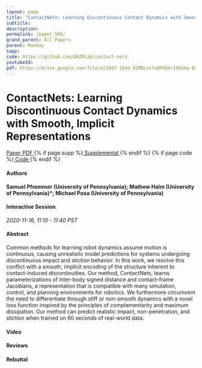 ```yaml
---
layout: page
title: "ContactNets: Learning Discontinuous Contact Dynamics with Smooth, Implicit Representations"
subtitle: 
description:
permalink: /paper_506/
grand_parent: All Papers
parent: Monday
supp: 
code: https://github.com/DAIRLab/contact-nets
youtubeId: 
pdf: https://drive.google.com/file/d/1X67-j0xG-92MDLvv7w8FHGXrIdkGmy-8/view
---
```


# ContactNets: Learning Discontinuous Contact Dynamics with Smooth, Implicit Representations

<a href="https://drive.google.com/file/d/1X67-j0xG-92MDLvv7w8FHGXrIdkGmy-8/view" target="_blank" rel="noopener noreferrer" class="btn btn-blue"><i class="fa fa-file-text-o" aria-hidden="true"></i> Paper PDF </a> {% if page.supp %}<a href="" target="_blank" rel="noopener noreferrer" class="btn btn-green"><i class="fa fa-file-text-o" aria-hidden="true"></i> Supplemental </a>{% endif %} {% if page.code %}<a href="https://github.com/DAIRLab/contact-nets" target="_blank" rel="noopener noreferrer" class="btn btn-green"><i class="fa fa-github" aria-hidden="true"></i> Code </a>{% endif %} 

#### Authors
**Samuel Pfrommer (University of Pennsylvania); Mathew Halm (University of Pennsylvania)*; Michael Posa (University of Pennsylvania)**

#### Interactive Session
*2020-11-16, 11:10 - 11:40 PST*

#### Abstract
Common methods for learning robot dynamics assume motion is continuous, causing unrealistic model predictions for systems undergoing discontinuous impact and stiction behavior. In this work, we resolve this conflict with a smooth, implicit encoding of the structure inherent to contact-induced discontinuities. Our method, ContactNets, learns parameterizations of inter-body signed distance and contact-frame Jacobians, a representation that is compatible with many simulation, control, and planning environments for robotics. We furthermore circumvent the need to differentiate through stiff or non-smooth dynamics with a novel loss function inspired by the principles of complementarity and maximum dissipation. Our method can predict realistic impact, non-penetration, and stiction when trained on 60 seconds of real-world data.

#### Video 

#### Reviews

#### Rebuttal

